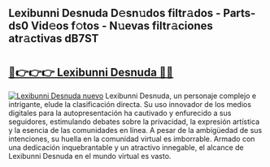 ## Lexibunni Desnuda D𝚎sn𝚞dos filtr𝚊dos - Parts-ds0 Vid𝚎os f𝚘tos - N𝚞evas filtr𝚊ciones atr𝚊ctivas dB7ST

# <h2><a href="http://mb7vxb.tromn.icu/?c=Lexibunni+Desnuda">🔗👉👉👉 Lexibunni Desnuda 🔗🔗</a></h2>

[![Lexibunni Desnuda nuevo](https://i.imgur.com/pEAQMta.gif)](http://mb7vxb.tromn.icu/?c=Lexibunni+Desnuda)
Lexibunni Desnuda, un personaje complejo e intrigante, elude la clasificación directa. Su uso innovador de los medios digitales para la autopresentación ha cautivado y enfurecido a sus seguidores, estimulando debates sobre la privacidad, la expresión artística y la esencia de las comunidades en línea. A pesar de la ambigüedad de sus intenciones, su huella en la comunidad virtual es imborrable. Armado con una dedicación inquebrantable y un atractivo innegable, el alcance de Lexibunni Desnuda en el mundo virtual es vasto.
